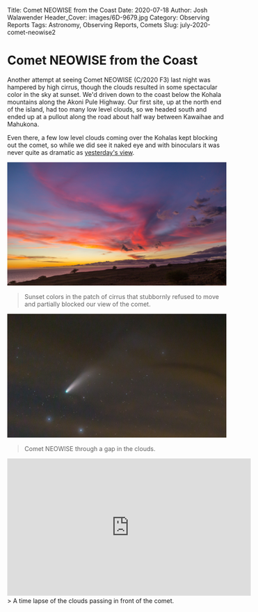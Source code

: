 Title: Comet NEOWISE from the Coast
Date: 2020-07-18
Author: Josh Walawender
Header_Cover: images/6D-9679.jpg
Category: Observing Reports
Tags: Astronomy, Observing Reports, Comets
Slug: july-2020-comet-neowise2

# Comet NEOWISE from the Coast

Another attempt at seeing Comet NEOWISE (C/2020 F3) last night was hampered by high cirrus, though the clouds resulted in some spectacular color in the sky at sunset.  We'd driven down to the coast below the Kohala mountains along the Akoni Pule Highway.  Our first site, up at the north end of the island, had too many low level clouds, so we headed south and ended up at a pullout along the road about half way between Kawaihae and Mahukona.

Even there, a few low level clouds coming over the Kohalas kept blocking out the comet, so while we did see it naked eye and with binoculars it was never quite as dramatic as [yesterday's view](july-2020-comet-neowise.html).

![Sunset colors](images/6D-9679.jpg)
> Sunset colors in the patch of cirrus that stubbornly refused to move and partially blocked our view of the comet.

![Comet NEOWISE](images/6D-9705.jpg)
> Comet NEOWISE through a gap in the clouds.

<iframe width="560" height="315" src="https://www.youtube.com/embed/4SfII_weMh0" frameborder="0" allow="accelerometer; autoplay; encrypted-media; gyroscope; picture-in-picture" allowfullscreen></iframe>
> A time lapse of the clouds passing in front of the comet.
